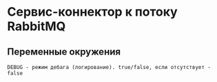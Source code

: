# Сервис-коннектор к потоку RabbitMQ

## Переменные окружения

    DEBUG - режим дебага (логирование). true/false, если отсутствует - false
